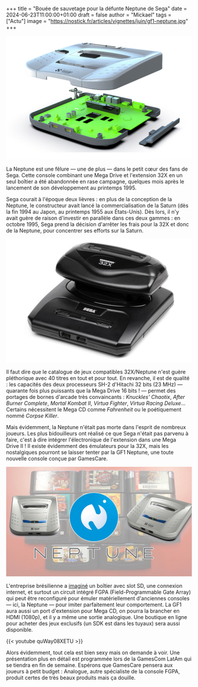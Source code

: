 +++
title = "Bouée de sauvetage pour la défunte Neptune de Sega"
date = 2024-06-23T11:00:00+01:00
draft = false
author = "Mickael"
tags = ["Actu"]
image = "https://nostick.fr/articles/vignettes/juin/gf1-neptune.jpg"
+++

![GF1 Neptune](gf1-neptune.jpg "La GF1 Neptune de GamesCare, bientôt dans votre salon.")

La Neptune est une fêlure — une de plus — dans le petit cœur des fans de Sega. Cette console combinant une Mega Drive et l'extension 32X en un seul boîtier a été abandonnée en rase campagne, quelques mois après le lancement de son développement au printemps 1995.

Sega courait à l'époque deux lièvres : en plus de la conception de la Neptune, le constructeur avait lancé la commercialisation de la Saturn (dès la fin 1994 au Japon, au printemps 1955 aux États-Unis). Dès lors, il n'y avait guère de raison d'investir en parallèle dans ces deux gammes : en octobre 1995, Sega prend la décision d'arrêter les frais pour la 32X et donc de la Neptune, pour concentrer ses efforts sur la Saturn.

![Mega Drive et 32X](gf1-neptune-2.jpg "L'extension 32X donnait un gros coup de patate à la Mega Drive.")

Il faut dire que le catalogue de jeux compatibles 32X/Neptune n'est guère pléthorique avec 40 titres en tout et pour tout. En revanche, il est de qualité : les capacités des deux processeurs SH-2 d'Hitachi 32 bits (23 MHz) — quarante fois plus puissants que la Mega Drive 16 bits ! — permet des portages de bornes d'arcade très convaincants : *Knuckles' Chaotix*, *After Burner Complete*, *Mortal Kombat II*, *Virtua Fighter*, *Virtua Racing Deluxe*… Certains nécessitent le Mega CD comme *Fahrenheit* ou le poétiquement nommé *Corpse Killer*.

Mais évidemment, la Neptune n'était pas morte dans l'esprit de nombreux joueurs. Les plus bidouilleurs ont réalisé ce que Sega n'était pas parvenu à faire, c'est à dire intégrer l'électronique de l'extension dans une Mega Drive II ! Il existe évidemment des émulateurs pour la 32X, mais les nostalgiques pourront se laisser tenter par la GF1 Neptune, une toute nouvelle console conçue par GamesCare.

![GF1 Neptune](gf1-neptune-3.jpg "")

L'entreprise brésilienne a [imaginé](https://www-comunidademegadrive-com-br.translate.goog/2024/06/gf1-neptune-um-novo-console-brasileiro-vem-ai/?_x_tr_sl=auto&_x_tr_tl=pt&_x_tr_hl=pt-pt&_x_tr_pto=wapp) un boîtier avec slot SD, une connexion internet, et surtout un circuit intégré FGPA (Field-Programmable Gate Array) qui peut être reconfiguré pour émuler matériellement d'anciennes consoles — ici, la Neptune — pour imiter parfaitement leur comportement. La GF1 aura aussi un port d'extension pour Mega CD, on pourra la brancher en HDMI (1080p), et il y a même une sortie analogique. Une boutique en ligne pour acheter des jeux exclusifs (un SDK est dans les tuyaux) sera aussi disponible.

{{< youtube quWay08XETU >}} 

Alors évidemment, tout cela est bien sexy mais on demande à voir. Une présentation plus en détail est programmée lors de la GamesCom LatAm qui se tiendra en fin de semaine. Espérons que GamesCare pensera aux joueurs à petit budget : Analogue, autre spécialiste de la console FGPA, produit certes de très beaux produits mais ça douille.